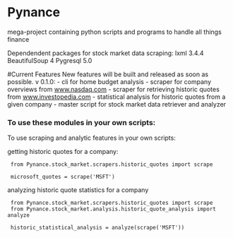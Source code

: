 # Pynance
mega-project containing python scripts and programs to handle all things finance


Dependendent packages for stock market data scraping:
lxml 3.4.4
BeautifulSoup 4
Pygresql 5.0



#Current Features
    New features will be built and released as soon as possible. 
    v 0.1.0:
        - cli for home budget analysis
        - scraper for company overviews from www.nasdaq.com
        - scraper for retrieving historic quotes from www.investopedia.com
        - statistical analysis for historic quotes from a given company
        - master script for stock market data retriever and analyzer
    
    
### To use these modules in your own scripts:
To use scraping and analytic features in your own scripts: 

getting historic quotes for a company: 

```
 from Pynance.stock_market.scrapers.historic_quotes import scrape 
 
 microsoft_quotes = scrape('MSFT')
```

analyzing historic quote statistics for a company
```
 from Pynance.stock_market.scrapers.historic_quotes import scrape
 from Pynance.stock_market.analysis.historic_quote_analysis import analyze
 
 historic_statistical_analysis = analyze(scrape('MSFT'))
```
    
     
